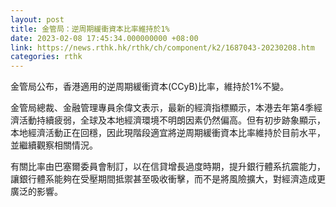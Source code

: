 ```yaml
---
layout: post
title: 金管局：逆周期緩衝資本比率維持於1%
date: 2023-02-08 17:45:34.000000000 +08:00
link: https://news.rthk.hk/rthk/ch/component/k2/1687043-20230208.htm
categories: rthk
---
```


金管局公布，香港適用的逆周期緩衝資本(CCyB)比率，維持於1%不變。

金管局總裁、金融管理專員余偉文表示，最新的經濟指標顯示，本港去年第4季經濟活動持續疲弱，全球及本地經濟環境不明朗因素仍然偏高。但有初步跡象顯示，本地經濟活動正在回穩，因此現階段適宜將逆周期緩衝資本比率維持於目前水平，並繼續觀察相關情況。

有關比率由巴塞爾委員會制訂，以在信貸增長過度時期，提升銀行體系抗震能力，讓銀行體系能夠在受壓期間抵禦甚至吸收衝擊，而不是將風險擴大，對經濟造成更廣泛的影響。
